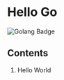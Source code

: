 # Hello Go
![Golang Badge](https://img.shields.io/badge/Language-Go-6AD7E5)

## Contents

01. Hello World